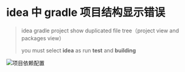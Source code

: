 # idea 中 gradle 项目结构显示错误


> idea gradle project show duplicated file tree（project view and packages view）
> 
> you must select **idea** as run **test** and **building**

![项目依赖配置](/ooooo-notes/images/idea-gradle-show-duplicated-file-tree.png "idea 
gradle 项目结构显示错误")

